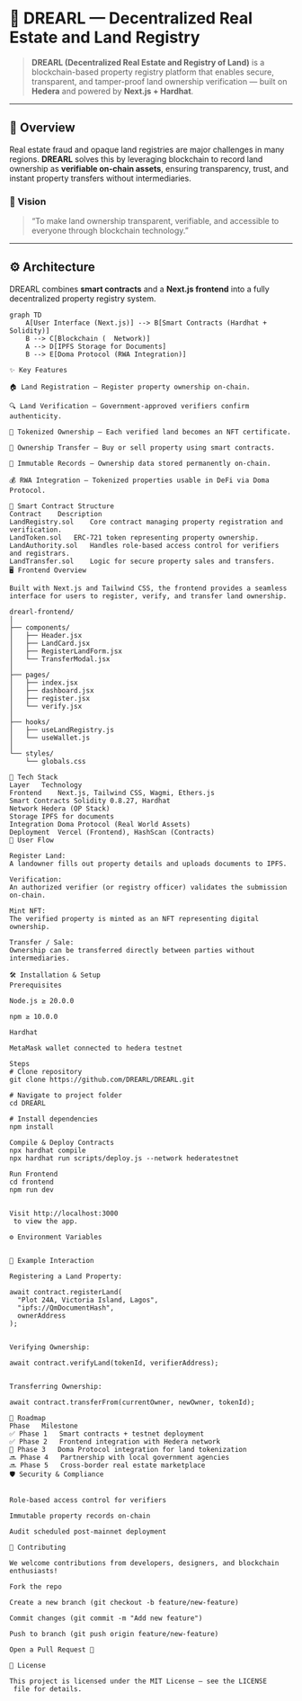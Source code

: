 # 🏡 DREARL — Decentralized Real Estate and Land Registry

> **DREARL (Decentralized Real Estate and Registry of Land)** is a blockchain-based property registry platform that enables secure, transparent, and tamper-proof land ownership verification — built on **Hedera** and powered by **Next.js + Hardhat**.

---

## 🔎 Overview

Real estate fraud and opaque land registries are major challenges in many regions. **DREARL** solves this by leveraging blockchain to record land ownership as **verifiable on-chain assets**, ensuring transparency, trust, and instant property transfers without intermediaries.

### 🎯 Vision

> “To make land ownership transparent, verifiable, and accessible to everyone through blockchain technology.”

---

## ⚙️ Architecture

DREARL combines **smart contracts** and a **Next.js frontend** into a fully decentralized property registry system.

```mermaid
graph TD
    A[User Interface (Next.js)] --> B[Smart Contracts (Hardhat + Solidity)]
    B --> C[Blockchain (  Network)]
    A --> D[IPFS Storage for Documents]
    B --> E[Doma Protocol (RWA Integration)]

✨ Key Features

🏠 Land Registration — Register property ownership on-chain.

🔍 Land Verification — Government-approved verifiers confirm authenticity.

🧾 Tokenized Ownership — Each verified land becomes an NFT certificate.

🔄 Ownership Transfer — Buy or sell property using smart contracts.

🧱 Immutable Records — Ownership data stored permanently on-chain.

💰 RWA Integration — Tokenized properties usable in DeFi via Doma Protocol.

🧩 Smart Contract Structure
Contract	Description
LandRegistry.sol	Core contract managing property registration and verification.
LandToken.sol	ERC-721 token representing property ownership.
LandAuthority.sol	Handles role-based access control for verifiers and registrars.
LandTransfer.sol	Logic for secure property sales and transfers.
🖥️ Frontend Overview

Built with Next.js and Tailwind CSS, the frontend provides a seamless interface for users to register, verify, and transfer land ownership.

drearl-frontend/
│
├── components/
│   ├── Header.jsx
│   ├── LandCard.jsx
│   ├── RegisterLandForm.jsx
│   └── TransferModal.jsx
│
├── pages/
│   ├── index.jsx
│   ├── dashboard.jsx
│   ├── register.jsx
│   └── verify.jsx
│
├── hooks/
│   ├── useLandRegistry.js
│   └── useWallet.js
│
└── styles/
    └── globals.css

🔗 Tech Stack
Layer	Technology
Frontend	Next.js, Tailwind CSS, Wagmi, Ethers.js
Smart Contracts	Solidity 0.8.27, Hardhat
Network	Hedera (OP Stack)
Storage	IPFS for documents
Integration	Doma Protocol (Real World Assets)
Deployment	Vercel (Frontend), HashScan (Contracts)
🧠 User Flow

Register Land:
A landowner fills out property details and uploads documents to IPFS.

Verification:
An authorized verifier (or registry officer) validates the submission on-chain.

Mint NFT:
The verified property is minted as an NFT representing digital ownership.

Transfer / Sale:
Ownership can be transferred directly between parties without intermediaries.

🛠️ Installation & Setup
Prerequisites

Node.js ≥ 20.0.0

npm ≥ 10.0.0

Hardhat

MetaMask wallet connected to hedera testnet

Steps
# Clone repository
git clone https://github.com/DREARL/DREARL.git

# Navigate to project folder
cd DREARL

# Install dependencies
npm install

Compile & Deploy Contracts
npx hardhat compile
npx hardhat run scripts/deploy.js --network hederatestnet

Run Frontend
cd frontend
npm run dev


Visit http://localhost:3000
 to view the app.

⚙️ Environment Variables


🧾 Example Interaction

Registering a Land Property:

await contract.registerLand(
  "Plot 24A, Victoria Island, Lagos",
  "ipfs://QmDocumentHash",
  ownerAddress
);


Verifying Ownership:

await contract.verifyLand(tokenId, verifierAddress);


Transferring Ownership:

await contract.transferFrom(currentOwner, newOwner, tokenId);

🧭 Roadmap
Phase	Milestone
✅ Phase 1	Smart contracts + testnet deployment
✅ Phase 2	Frontend integration with Hedera network
🚧 Phase 3	Doma Protocol integration for land tokenization
🔜 Phase 4	Partnership with local government agencies
🔜 Phase 5	Cross-border real estate marketplace
🛡️ Security & Compliance


Role-based access control for verifiers

Immutable property records on-chain

Audit scheduled post-mainnet deployment

🤝 Contributing

We welcome contributions from developers, designers, and blockchain enthusiasts!

Fork the repo

Create a new branch (git checkout -b feature/new-feature)

Commit changes (git commit -m "Add new feature")

Push to branch (git push origin feature/new-feature)

Open a Pull Request 🚀

📄 License

This project is licensed under the MIT License — see the LICENSE
 file for details.
```
